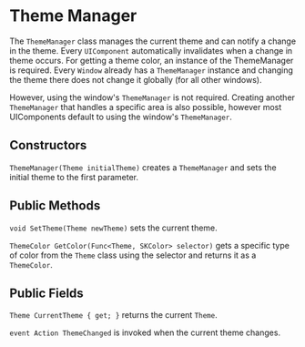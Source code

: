 # Theme Manager

The `ThemeManager` class manages the current theme and can notify a change in the theme. Every `UIComponent` automatically invalidates when a change in theme occurs.
For getting a theme color, an instance of the ThemeManager is required. Every `Window` already has a `ThemeManager` instance and changing the theme there does not change it globally (for all other windows).

However, using the window's `ThemeManager` is not required. Creating another `ThemeManager` that handles a specific area is also possible, however most UIComponents default to using the window's `ThemeManager`.

## Constructors

`ThemeManager(Theme initialTheme)` creates a `ThemeManager` and sets the initial theme to the first parameter.

## Public Methods

`void SetTheme(Theme newTheme)` sets the current theme.

`ThemeColor GetColor(Func<Theme, SKColor> selector)` gets a specific type of color from the `Theme` class using the selector and returns it as a `ThemeColor`.

## Public Fields

`Theme CurrentTheme { get; }` returns the current `Theme`.

`event Action ThemeChanged` is invoked when the current theme changes.